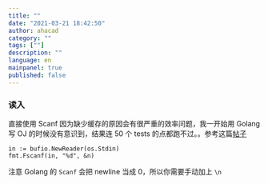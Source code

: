 ```yaml
---
title: ""
date: "2021-03-21 18:42:50"
author: ahacad
category: ""
tags: [""]
description: ""
language: en
mainpanel: true
published: false
---
```


### 读入

直接使用 Scanf 因为缺少缓存的原因会有很严重的效率问题，我一开始用 Golang 写 OJ 的时候没有意识到，结果连 50 个 tests 的点都跑不过。。参考这篇[帖子](https://www.reddit.com/r/golang/comments/b3v3ud/alternatives_to_scanf/)
```
in := bufio.NewReader(os.Stdin)
fmt.Fscanf(in, "%d", &n)
```



注意 Golang 的 `Scanf` 会把 newline 当成 0，所以你需要手动加上 `\n`
